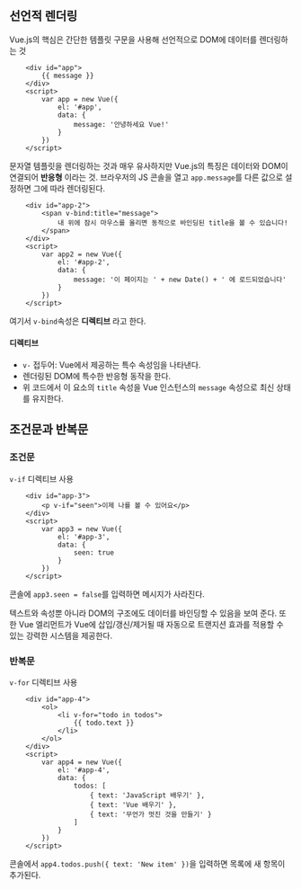 ## 선언적 렌더링
Vue.js의 핵심은 간단한 템플릿 구문을 사용해 선언적으로 DOM에 데이터를 렌더링하는 것

        <div id="app">
            {{ message }}
        </div>
        <script>
            var app = new Vue({
                el: '#app',
                data: {
                    message: '안녕하세요 Vue!'
                }
            })
        </script>

문자열 템플릿을 렌더링하는 것과 매우 유사하지만 Vue.js의 특징은 데이터와 DOM이 연결되어 __반응형__ 이라는 것. 브라우저의 JS 콘솔을 열고 `app.message`를 다른 값으로 설정하면 그에 따라 렌더링된다.

        <div id="app-2">
            <span v-bind:title="message">
                내 위에 잠시 마우스를 올리면 동적으로 바인딩된 title을 볼 수 있습니다!
            </span>
        </div>
        <script>
            var app2 = new Vue({
                el: '#app-2',
                data: {
                    message: '이 페이지는 ' + new Date() + ' 에 로드되었습니다'
                }
            })
        </script>

여기서 `v-bind`속성은 __디렉티브__ 라고 한다.

#### 디렉티브
- `v-` 접두어: Vue에서 제공하는 특수 속성임을 나타낸다.
- 렌더링된 DOM에 특수한 반응형 동작을 한다.
- 위 코드에서 이 요소의 `title` 속성을 Vue 인스턴스의 `message` 속성으로 최신 상태를 유지한다.

## 조건문과 반복문
### 조건문
`v-if` 디렉티브 사용

        <div id="app-3">
            <p v-if="seen">이제 나를 볼 수 있어요</p>
        </div>
        <script>
            var app3 = new Vue({
                el: '#app-3',
                data: {
                    seen: true
                }
            })
        </script>

콘솔에 `app3.seen = false`를 입력하면 메시지가 사라진다.

텍스트와 속성뿐 아니라 DOM의 구조에도 데이터를 바인딩할 수 있음을 보여 준다. 또한 Vue 엘리먼트가 Vue에 삽입/갱신/제거될 때 자동으로 트랜지션 효과를 적용할 수 있는 강력한 시스템을 제공한다.

### 반복문
`v-for` 디렉티브 사용

        <div id="app-4">
            <ol>
                <li v-for="todo in todos">
                    {{ todo.text }}
                </li>
            </ol>
        </div>
        <script>
            var app4 = new Vue({
                el: '#app-4',
                data: {
                    todos: [
                        { text: 'JavaScript 배우기' },
                        { text: 'Vue 배우기' },
                        { text: '무언가 멋진 것을 만들기' }
                    ]
                }
            })
        </script>

콘솔에서 `app4.todos.push({ text: 'New item' })`을 입력하면 목록에 새 항목이 추가된다.